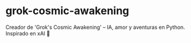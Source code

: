 # grok-cosmic-awakening
Creador de 'Grok's Cosmic Awakening' – IA, amor y aventuras en Python. Inspirado en xAI 🚀
